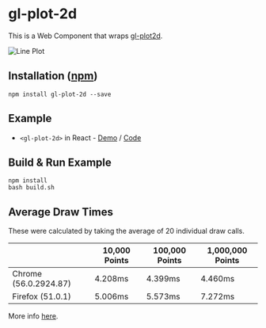 # gl-plot-2d

This is a Web Component that wraps [gl-plot2d](https://github.com/gl-vis/gl-plot2d).

![Line Plot](http://i.imgur.com/WMq7o80.png)

## Installation ([npm](https://www.npmjs.com/package/gl-plot-2d))

```
npm install gl-plot-2d --save
```

## Example

- `<gl-plot-2d>` in React - [Demo](https://camargo.github.io/gl-plot-2d/example) / [Code](https://github.com/camargo/gl-plot-2d/tree/master/example)

## Build & Run Example

```
npm install
bash build.sh
```

## Average Draw Times

These were calculated by taking the average of 20 individual draw calls.

|                               | 10,000 Points | 100,000 Points | 1,000,000 Points |
|-------------------------------|---------------|----------------|------------------|
| Chrome (56.0.2924.87)         | 4.208ms       | 4.399ms        | 4.460ms          |
| Firefox (51.0.1)              | 5.006ms       | 5.573ms        | 7.272ms          |

More info [here](https://docs.google.com/spreadsheets/d/1DDMUAgubN-3iSdNFhZZJbHULuGKRHWXufoiW4uKe6s8/edit?usp=sharing).
